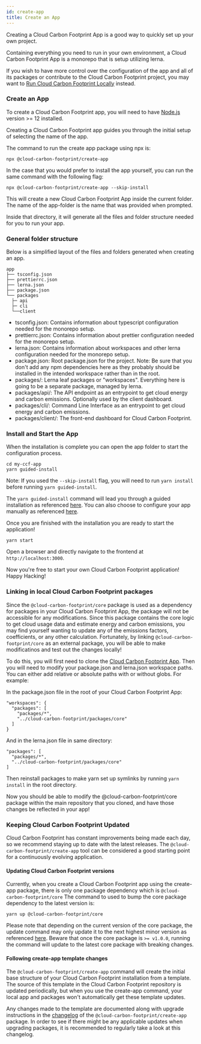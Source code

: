 ```yaml
---
id: create-app
title: Create an App
---
```


Creating a Cloud Carbon Footprint App is a good way to quickly set up your own project.

Containing everything you need to run in your own environment, a Cloud Carbon Footprint App is a monorepo that is setup utilizing lerna.

If you wish to have more control over the configuration of the app and all of its packages or contribute to the Cloud Carbon Footprint project, you may want to [Run Cloud Carbon Footprint Locally](getting-started#configuring-the-app-locally) instead.

### Create an App

To create a Cloud Carbon Footprint app, you will need to have [Node.js](https://nodejs.org/en/download/) version >= 12 installed.

Creating a Cloud Carbon Footprint app guides you through the initial setup of selecting the name of the app.

The command to run the create app package using npx is:

```
npx @cloud-carbon-footprint/create-app
```

In the case that you would prefer to install the app yourself, you can run the same command with the following flag:

```
npx @cloud-carbon-footprint/create-app --skip-install
```

This will create a new Cloud Carbon Footprint App inside the current folder. The name of the app-folder is the name that was provided when prompted.

Inside that directory, it will generate all the files and folder structure needed for you to run your app.

### General folder structure

Below is a simplified layout of the files and folders generated when creating an app.

```
app
├── tsconfig.json
├── prettierrc.json
├── lerna.json
├── package.json
└── packages
  ├─ api
  ├─ cli
  └──client
```

- tsconfig.json: Contains information about typescript configuration needed for the monorepo setup.
- prettierrc.json: Contains information about prettier configuration needed for the monorepo setup.
- lerna.json: Contains information about workspaces and other lerna configuration needed for the monorepo setup.
- package.json: Root package.json for the project. Note: Be sure that you don't add any npm dependencies here as they probably should be installed in the intended workspace rather than in the root.
- packages/: Lerna leaf packages or "workspaces". Everything here is going to be a separate package, managed by lerna.
- packages/api/: The API endpoint as an entrypoint to get cloud energy and carbon emissions. Optionally used by the client dashboard.
- packages/cli/: Command Line Interface as an entrypoint to get cloud energy and carbon emissions.
- packages/client/: The front-end dashboard for Cloud Carbon Footprint.

### Install and Start the App

When the installation is complete you can open the app folder to start the configuration process.

```
cd my-ccf-app
yarn guided-install
```

Note: If you used the `--skip-install` flag, you will need to run `yarn install` before running `yarn guided-install`.

The `yarn guided-install` command will lead you through a guided installation as referenced [here](gettingstarted#standard-install). You can also choose to configure your app manually as referenced [here](aws).

Once you are finished with the installation you are ready to start the application!

```
yarn start
```

Open a browser and directly navigate to the frontend at `http://localhost:3000`.

Now you're free to start your own Cloud Carbon Footprint application! Happy Hacking!

### Linking in local Cloud Carbon Footprint packages

Since the `@cloud-carbon-footprint/core` package is used as a dependency for packages in your Cloud Carbon Footprint App, the package will not be accessible for any modifications. Since this package contains the core logic to get cloud usage data and estimate energy and carbon emissions, you may find yourself wanting to update any of the emissions factors, coefficients, or any other calculation. Fortunately, by linking `@cloud-carbon-footprint/core` as an external package, you will be able to make modificatinos and test out the changes locally!

To do this, you will first need to clone the [Cloud Carbon Footprint App](https://github.com/cloud-carbon-footprint/cloud-carbon-footprint). Then you will need to modify your package.json and lerna.json workspace paths. You can either add relative or absolute paths with or without globs. For example:

In the package.json file in the root of your Cloud Carbon Footprint App:

```
"workspaces": {
  "packages": [
    "packages/*",
    "../cloud-carbon-footprint/packages/core"
  ]
}
```

And in the lerna.json file in same directory:

```
"packages": [
  "packages/*",
  "../cloud-carbon-footprint/packages/core"
]
```

Then reinstall packages to make yarn set up symlinks by running `yarn install` in the root directory.

Now you should be able to modify the @cloud-carbon-footprint/core package within the main repository that you cloned, and have those changes be reflected in your app!

### Keeping Cloud Carbon Footprint Updated

Cloud Carbon Footprint has constant improvements being made each day, so we recommend staying up to date with the latest releases. The `@cloud-carbon-footprint/create-app` tool can be considered a good starting point for a continuously evolving application.

#### Updating Cloud Carbon Footprint versions

Currently, when you create a Cloud Carbon Footprint app using the create-app package, there is only one package dependency which is `@cloud-carbon-footprint/core`
The command to used to bump the core package dependency to the latest version is:

```
yarn up @cloud-carbon-footprint/core
```

Please note that depending on the current version of the core package, the update command may only update it to the next highest minor version as referenced [here](https://classic.yarnpkg.com/en/docs/dependency-versions/#toc-caret-ranges). Beware that once the core package is `>= v1.0.0`, running the command will update to the latest core package with breaking changes.

#### Following create-app template changes

The `@cloud-carbon-footprint/create-app` command will create the initial base structure of your Cloud Carbon Footprint installation from a template. The source of this template in the Cloud Carbon Footprint repository is updated periodically, but when you use the create-app command, your local app and packages won't automatically get these template updates.

Any changes made to the template are documented along with upgrade instructions in the [changelog](https://github.com/cloud-carbon-footprint/cloud-carbon-footprint/blob/trunk/packages/create-app/CHANGELOG.md) of the `@cloud-carbon-footprint/create-app` package. In order to see if there might be any applicable updates when upgrading packages, it is recommended to regularly take a look at this changelog.
